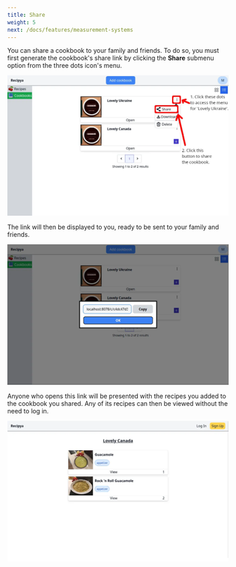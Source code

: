 ```yaml
---
title: Share
weight: 5
next: /docs/features/measurement-systems
---
```


You can share a cookbook to your family and friends. To do so, you must first generate the cookbook's share
link by clicking the **Share** submenu option from the three dots icon's menu.

![](cookbook-share.webp)

The link will then be displayed to you, ready to be sent to your family and friends.

![](cookbook-share-link.webp)

Anyone who opens this link will be presented with the recipes you added to the cookbook you shared.
Any of its recipes can then be viewed without the need to log in. 

![](cookbook-share-anonymous.webp)
